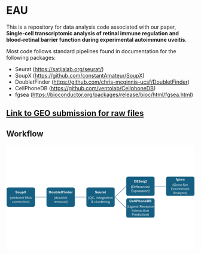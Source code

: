 # EAU

This is a repository for data analysis code associated with our paper, **Single-cell transcriptomic analysis of retinal immune regulation and blood-retinal barrier function during experimental autoimmune uveitis**.

Most code follows standard pipelines found in documentation for the following packages:
- Seurat (https://satijalab.org/seurat/) 
- SoupX (https://github.com/constantAmateur/SoupX)
- DoubletFinder (https://github.com/chris-mcginnis-ucsf/DoubletFinder)
- CellPhoneDB (https://github.com/ventolab/CellphoneDB)
- fgsea (https://bioconductor.org/packages/release/bioc/html/fgsea.html)

## [Link to GEO submission for raw files](https://www.ncbi.nlm.nih.gov/geo/query/acc.cgi?acc=GSE241700)

## Workflow
![workflow](./Misc/workflow.png)
